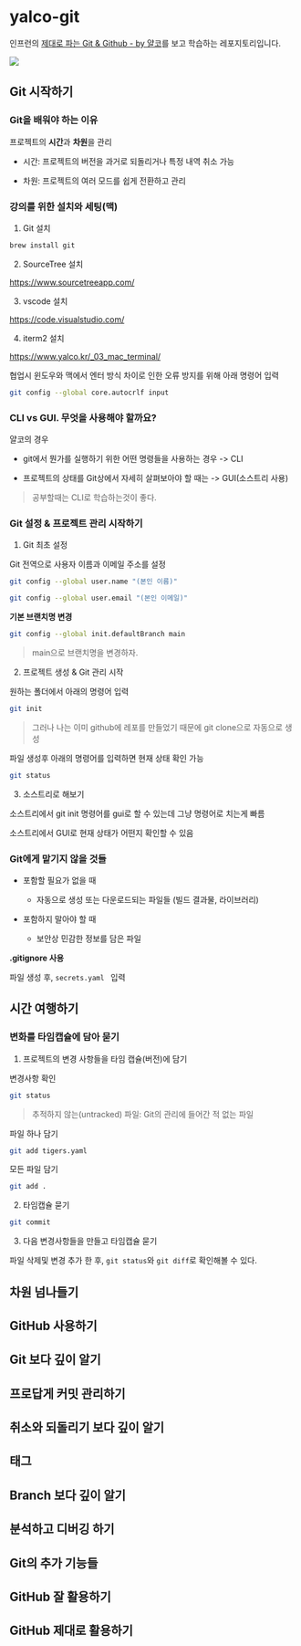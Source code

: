 # yalco-git

인프런의 [제대로 파는 Git &amp; Github - by 얄코](https://www.inflearn.com/course/%EC%A0%9C%EB%8C%80%EB%A1%9C-%ED%8C%8C%EB%8A%94-%EA%B9%83/dashboard)를 보고 학습하는 레포지토리입니다.

![](https://cdn.inflearn.com/public/files/pages/bb66ff7b-0d11-4735-8ac8-8a6360bd5b94/%EA%B0%95%EC%9D%98%201.png)

## Git 시작하기

### Git을 배워야 하는 이유

프로젝트의 **시간**과 **차원**을 관리

- 시간: 프로젝트의 버전을 과거로 되돌리거나 특정 내역 취소 가능

- 차원: 프로젝트의 여러 모드를 쉽게 전환하고 관리

### 강의를 위한 설치와 세팅(맥)

1. Git 설치

```bash
brew install git
```

2. SourceTree 설치

https://www.sourcetreeapp.com/

3. vscode 설치

https://code.visualstudio.com/

4. iterm2 설치

https://www.yalco.kr/_03_mac_terminal/

협업시 윈도우와 맥에서 엔터 방식 차이로 인한 오류 방지를 위해 아래 명령어 입력

```bash
git config --global core.autocrlf input
```

### CLI vs GUI. 무엇을 사용해야 할까요?

얄코의 경우

- git에서 뭔가를 실행하기 위한 어떤 명령들을 사용하는 경우 -> CLI

- 프로젝트의 상태를 Git상에서 자세히 살펴보아야 할 때는 -> GUI(소스트리 사용)

> 공부할때는 CLI로 학습하는것이 좋다.

### Git 설정 & 프로젝트 관리 시작하기

1. Git 최초 설정

Git 전역으로 사용자 이름과 이메일 주소를 설정

```bash
git config --global user.name "(본인 이름)"
```

```bash
git config --global user.email "(본인 이메일)"
```

**기본 브랜치명 변경**

```bash
git config --global init.defaultBranch main
```

> main으로 브랜치명을 변경하자.

2. 프로젝트 생성 & Git 관리 시작

원하는 폴더에서 아래의 명령어 입력

```bash
git init
```

> 그러나 나는 이미 github에 레포를 만들었기 때문에 git clone으로 자동으로 생성

파일 생성후 아래의 명령어를 입력하면 현재 상태 확인 가능

```bash
git status
```

3. 소스트리로 해보기

소스트리에서 git init 명령어를 gui로 할 수 있는데 그냥 명령어로 치는게 빠름

소스트리에서 GUI로 현재 상태가 어떤지 확인할 수 있음

### Git에게 맡기지 않을 것들

- 포함할 필요가 없을 때

  - 자동으로 생성 또는 다운로드되는 파일들 (빌드 결과물, 라이브러리)

- 포함하지 말아야 할 때
  - 보안상 민감한 정보를 담은 파일

**.gitignore 사용**

파일 생성 후, `secrets.yaml ` 입력

## 시간 여행하기

### 변화를 타임캡슐에 담아 묻기

1. 프로젝트의 변경 사항들을 타임 캡슐(버전)에 담기

변경사항 확인

```bash
git status
```

> 추적하지 않는(untracked) 파일: Git의 관리에 들어간 적 없는 파일

파일 하나 담기

```bash
git add tigers.yaml
```

모든 파일 담기

```bash
git add .
```

2. 타임캡슐 묻기

```bash
git commit
```

3. 다음 변경사항들을 만들고 타임캡슐 묻기

파일 삭제및 변경 추가 한 후, `git status`와 `git diff`로 확인해볼 수 있다.

## 차원 넘나들기

## GitHub 사용하기

## Git 보다 깊이 알기

## 프로답게 커밋 관리하기

## 취소와 되돌리기 보다 깊이 알기

## 태그

## Branch 보다 깊이 알기

## 분석하고 디버깅 하기

## Git의 추가 기능들

## GitHub 잘 활용하기

## GitHub 제대로 활용하기
